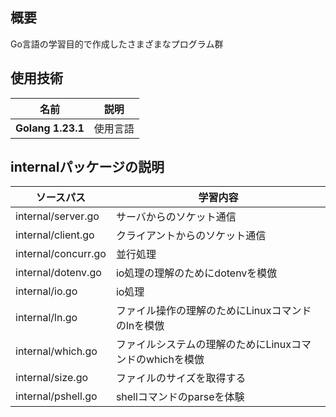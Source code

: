 ## 概要
Go言語の学習目的で作成したさまざまなプログラム群


## 使用技術
|名前|説明|
---|---
|**Golang 1.23.1**|使用言語|


## internalパッケージの説明
|ソースパス|学習内容|
|---|---|
|internal/server.go|サーバからのソケット通信|
|internal/client.go|クライアントからのソケット通信|
|internal/concurr.go|並行処理|
|internal/dotenv.go|io処理の理解のためにdotenvを模倣|
|internal/io.go|io処理|
|internal/ln.go|ファイル操作の理解のためにLinuxコマンドのlnを模倣|
|internal/which.go|ファイルシステムの理解のためにLinuxコマンドのwhichを模倣|
|internal/size.go|ファイルのサイズを取得する|
|internal/pshell.go|shellコマンドのparseを体験|